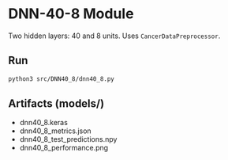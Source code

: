 # DNN-40-8 Module

Two hidden layers: 40 and 8 units. Uses `CancerDataPreprocessor`.

## Run
```bash
python3 src/DNN40_8/dnn40_8.py
```

## Artifacts (models/)
- dnn40_8.keras
- dnn40_8_metrics.json
- dnn40_8_test_predictions.npy
- dnn40_8_performance.png
